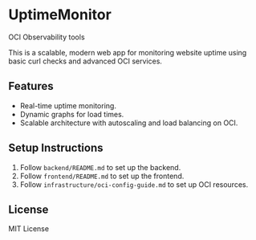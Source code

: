 # UptimeMonitor
OCI Observability tools


This is a scalable, modern web app for monitoring website uptime using basic curl checks and advanced OCI services.

## Features
- Real-time uptime monitoring.
- Dynamic graphs for load times.
- Scalable architecture with autoscaling and load balancing on OCI.

## Setup Instructions
1. Follow `backend/README.md` to set up the backend.
2. Follow `frontend/README.md` to set up the frontend.
3. Follow `infrastructure/oci-config-guide.md` to set up OCI resources.

## License
MIT License
